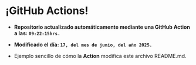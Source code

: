 # ¡GitHub Actions!
* **Repositorio actualizado automáticamente mediante una GitHub Action a las: `09:22:15hrs.`**
* **Modificado el día: `17, del mes de junio, del año 2025.`**

* Ejemplo sencillo de cómo la **Action** modifica este archivo README.md.
